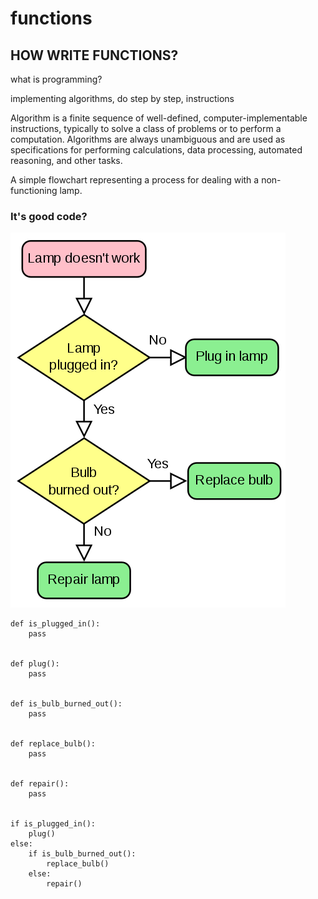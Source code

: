 # functions
## HOW WRITE FUNCTIONS? 

what is programming? 

implementing algorithms, do step by step, instructions

Algorithm is a finite sequence of well-defined, computer-implementable instructions, typically to solve a class of problems or to 
perform a computation.
Algorithms are always unambiguous and are used as specifications for performing calculations,
data processing, automated reasoning, and other tasks.


A simple flowchart representing a process for dealing with a non-functioning lamp.

### It's good code?

![Alt text](./images/flowchart.png?raw=true "Title")

    def is_plugged_in():
        pass
    
    
    def plug():
        pass
    
    
    def is_bulb_burned_out():
        pass
    
    
    def replace_bulb():
        pass
    
    
    def repair():
        pass
    
    
    if is_plugged_in():
        plug()
    else:
        if is_bulb_burned_out():
            replace_bulb()
        else:
            repair()

